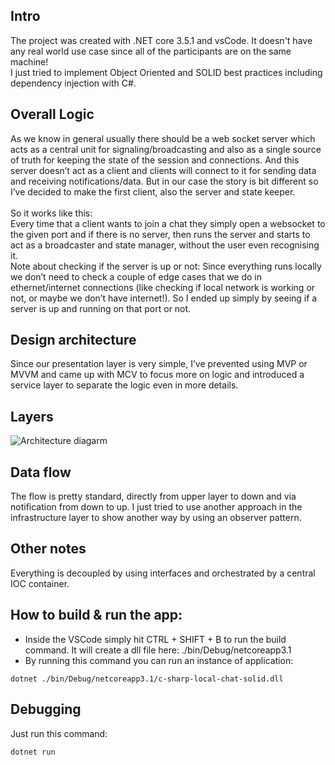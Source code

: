 ## Intro
The project was created with .NET core 3.5.1 and vsCode. It doesn't have any real world use case since all of the participants are on the same machine!
<br>
I just tried to implement Object Oriented and SOLID best practices including dependency injection with C#.

## Overall Logic
As we know in general usually there should be a web socket server which acts as a central unit for signaling/broadcasting and also as a single source of truth for keeping the state of the session and connections. And this server doesn’t act as a client and clients will connect to it for sending data and receiving notifications/data. But in our case the story is bit different so I’ve decided to make the first client, also the server and state keeper.
<br/>
<br/>
So it works like this:
<br/>
Every time that a client wants to join a chat they simply open a websocket to the given port and if there is no server, then runs the server and starts to act as a broadcaster and state manager, without the user even recognising it.
<br/>
Note about checking if the server is up or not: Since everything runs locally we don’t need to check a couple of edge cases that we do in ethernet/internet connections (like checking if local network is working or not, or maybe we don’t have internet!). So I ended up simply by seeing if a server is up and running on that port or not.


## Design architecture
Since our presentation layer is very simple, I’ve prevented using MVP or MVVM and came up with MCV to focus more on logic and introduced a service layer to separate the logic even in more details.

## Layers
![Architecture diagarm](https://github.com/aliafsahnoudeh/c-sharp-local-chat-solid/blob/main/c-sharp-local-chat-solid_diagram.jpg?raw=true)

## Data flow
The flow is pretty standard, directly from upper layer to down and via notification from down to up. I just tried to use another approach in the infrastructure layer to show another way by using an observer pattern.

## Other notes
Everything is decoupled by using interfaces and orchestrated by a central IOC container.

## How to build & run the app:
- Inside the VSCode simply hit CTRL + SHIFT + B to run the build command. It will create a dll file here: ./bin/Debug/netcoreapp3.1
- By running this command you can run an instance of application:

```
dotnet ./bin/Debug/netcoreapp3.1/c-sharp-local-chat-solid.dll
```

## Debugging
Just run this command:

```
dotnet run
```
